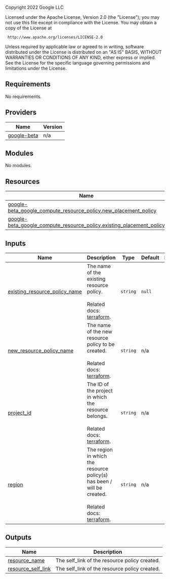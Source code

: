 <!-- BEGINNING OF PRE-COMMIT-TERRAFORM DOCS HOOK -->
Copyright 2022 Google LLC

Licensed under the Apache License, Version 2.0 (the "License");
you may not use this file except in compliance with the License.
You may obtain a copy of the License at

     http://www.apache.org/licenses/LICENSE-2.0

Unless required by applicable law or agreed to in writing, software
distributed under the License is distributed on an "AS IS" BASIS,
WITHOUT WARRANTIES OR CONDITIONS OF ANY KIND, either express or implied.
See the License for the specific language governing permissions and
limitations under the License.

## Requirements

No requirements.

## Providers

| Name | Version |
|------|---------|
| <a name="provider_google-beta"></a> [google-beta](#provider\_google-beta) | n/a |

## Modules

No modules.

## Resources

| Name | Type |
|------|------|
| [google-beta_google_compute_resource_policy.new_placement_policy](https://registry.terraform.io/providers/hashicorp/google-beta/latest/docs/resources/google_compute_resource_policy) | resource |
| [google-beta_google_compute_resource_policy.existing_placement_policy](https://registry.terraform.io/providers/hashicorp/google-beta/latest/docs/data-sources/google_compute_resource_policy) | data source |

## Inputs

| Name | Description | Type | Default | Required |
|------|-------------|------|---------|:--------:|
| <a name="input_existing_resource_policy_name"></a> [existing\_resource\_policy\_name](#input\_existing\_resource\_policy\_name) | The name of the existing resource policy. <br><br>Related docs: [terraform](https://registry.terraform.io/providers/hashicorp/google/latest/docs/resources/compute_resource_policy#name). | `string` | `null` | no |
| <a name="input_new_resource_policy_name"></a> [new\_resource\_policy\_name](#input\_new\_resource\_policy\_name) | The name of the new resource policy to be created. <br><br>Related docs: [terraform](https://registry.terraform.io/providers/hashicorp/google/latest/docs/resources/compute_resource_policy#name). | `string` | n/a | yes |
| <a name="input_project_id"></a> [project\_id](#input\_project\_id) | The ID of the project in which the resource belongs.<br><br>Related docs: [terraform](https://registry.terraform.io/providers/hashicorp/google/latest/docs/resources/compute_resource_policy#project). | `string` | n/a | yes |
| <a name="input_region"></a> [region](#input\_region) | The region in which the resource policy(s) has been / will be created.<br><br>Related docs: [terraform](https://registry.terraform.io/providers/hashicorp/google/latest/docs/resources/compute_resource_policy#region). | `string` | n/a | yes |

## Outputs

| Name | Description |
|------|-------------|
| <a name="output_resource_name"></a> [resource\_name](#output\_resource\_name) | The self\_link of the resource policy created. |
| <a name="output_resource_self_link"></a> [resource\_self\_link](#output\_resource\_self\_link) | The self\_link of the resource policy created. |
<!-- END OF PRE-COMMIT-TERRAFORM DOCS HOOK -->
